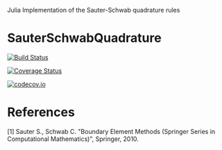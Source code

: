 Julia Implementation of the Sauter-Schwab quadrature rules

# SauterSchwabQuadrature

[![Build Status](https://travis-ci.org/krcools/SauterSchwabQuadrature.jl.svg?branch=master)](https://travis-ci.org/krcools/SauterSchwabQuadrature.jl)

[![Coverage Status](https://coveralls.io/repos/krcools/SauterSchwabQuadrature.jl/badge.svg?branch=master&service=github)](https://coveralls.io/github/krcools/SauterSchwabQuadrature.jl?branch=master)

[![codecov.io](http://codecov.io/github/krcools/SauterSchwabQuadrature.jl/coverage.svg?branch=master)](http://codecov.io/github/krcools/SauterSchwabQuadrature.jl?branch=master)

# References

[1] Sauter S., Schwab C. "Boundary Element Methods (Springer Series in Computational Mathematics)",  Springer, 2010.
